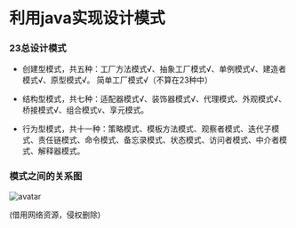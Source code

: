 # 利用java实现设计模式

### 23总设计模式
- 创建型模式，共五种：工厂方法模式√、抽象工厂模式√、单例模式√、建造者模式√、原型模式√。 简单工厂模式√（不算在23种中）

- 结构型模式，共七种：适配器模式√、装饰器模式√、代理模式、外观模式√、桥接模式√、组合模式v、享元模式。

- 行为型模式，共十一种：策略模式、模板方法模式、观察者模式、迭代子模式、责任链模式、命令模式、备忘录模式、状态模式、访问者模式、中介者模式、解释器模式。

### 模式之间的关系图 
![avatar](http://dl.iteye.com/upload/attachment/0083/1179/57a92d42-4d84-3aa9-a8b9-63a0b02c2c36.jpg?_=3023236)

(借用网络资源，侵权删除)

